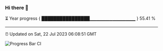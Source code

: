 ### Hi there 👋

⏳ Year progress { ████████████████▁▁▁▁▁▁▁▁▁▁▁▁▁▁ } 55.41 %

---

⏰ Updated on Sat, 22 Jul 2023 06:08:51 GMT

![Progress Bar CI](https://github.com/Shyam-Makwana/GitHub-Actions-Demo/workflows/Progress%20Bar%20CI/badge.svg)
